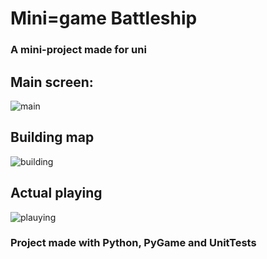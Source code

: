 # Mini=game Battleship

### A mini-project made for uni

## Main screen:

![main](https://imgur.com/Faedglj.png)

## Building map

![building](https://imgur.com/RocdZ7R.png)

## Actual playing

![plauying](https://imgur.com/DzL0fii.png)

### Project made with Python, PyGame and UnitTests
